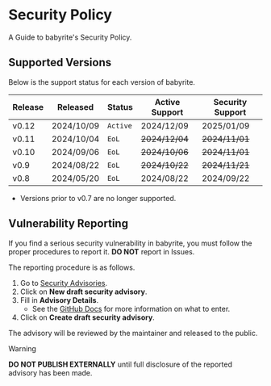 # Security Policy

A Guide to babyrite's Security Policy.

## Supported Versions

Below is the support status for each version of babyrite.

| Release | Released   | Status     | Active Support | Security Support |
|---------|------------|------------|----------------|------------------|
| v0.12   | 2024/10/09 | `Active`   | 2024/12/09     | 2025/01/09       |
| v0.11   | 2024/10/04 | `EoL`   | ~~2024/12/04~~     | ~~2024/11/01~~       |
| v0.10   | 2024/09/06 | `EoL` | ~~2024/10/06~~     | ~~2024/11/01~~       |
| v0.9    | 2024/08/22 | `EoL` | ~~2024/10/22~~     | ~~2024/11/21~~       |
| v0.8    | 2024/05/20 | `EoL`      | 2024/08/22     | 2024/09/22       |

- Versions prior to v0.7 are no longer supported.

## Vulnerability Reporting

If you find a serious security vulnerability in babyrite, you must follow the proper procedures to report it. **DO NOT** report in Issues.

The reporting procedure is as follows.

1. Go to [Security Advisories](https://github.com/m1sk9/babyrite/security/advisories).
2. Click on **New draft security advisory**.
3. Fill in **Advisory Details**.
    - See the [GitHub Docs](https://docs.github.com/en/code-security/security-advisories/working-with-repository-security-advisories/creating-a-repository-security-advisory#creating-a-security-advisory) for more information on what to enter.
4. Click on **Create draft security advisory**.

The advisory will be reviewed by the maintainer and released to the public.

> [!WARNING]  
> **DO NOT PUBLISH EXTERNALLY** until full disclosure of the reported advisory has been made.
